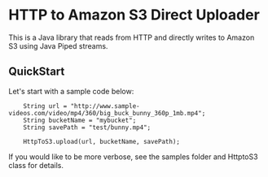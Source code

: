 # HTTP to Amazon S3 Direct Uploader 

This is a Java library that reads from HTTP and directly writes to Amazon S3 using Java Piped streams.
 
## QuickStart

Let's start with a sample code below:
        
        String url = "http://www.sample-videos.com/video/mp4/360/big_buck_bunny_360p_1mb.mp4";
        String bucketName = "mybucket";
        String savePath = "test/bunny.mp4";
        
        HttpToS3.upload(url, bucketName, savePath);


If you would like to be more verbose, see the samples folder and HttptoS3 class for details. 